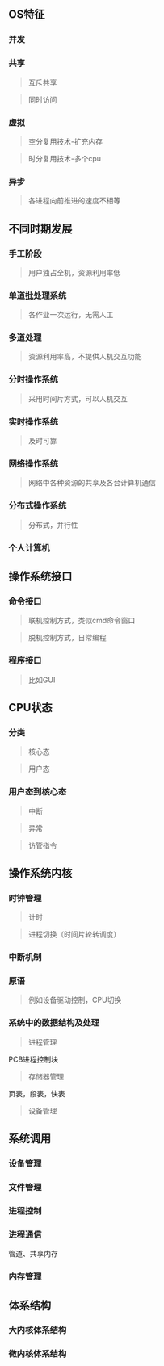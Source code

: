 ## OS特征

### 并发

### 共享

>  互斥共享



> 同时访问

### 虚拟

> 空分复用技术-扩充内存



> 时分复用技术-多个cpu



### 异步

> 各进程向前推进的速度不相等

## 不同时期发展

### 手工阶段

> 用户独占全机，资源利用率低

### 单道批处理系统

> 各作业一次运行，无需人工

### 多道处理

> 资源利用率高，不提供人机交互功能

### 分时操作系统

> 采用时间片方式，可以人机交互

### 实时操作系统

> 及时可靠

### 网络操作系统

> 网络中各种资源的共享及各台计算机通信

### 分布式操作系统

> 分布式，并行性

### 个人计算机

> 

## 操作系统接口

### 命令接口

> 联机控制方式，类似cmd命令窗口



> 脱机控制方式，日常编程

### 程序接口

> 比如GUI

## CPU状态

### 分类

> 核心态



> 用户态



### 用户态到核心态

> 中断

> 异常

> 访管指令



## 操作系统内核

### 时钟管理

> 计时

> 进程切换（时间片轮转调度）

### 中断机制

### 原语

> 例如设备驱动控制，CPU切换

### 系统中的数据结构及处理

> 进程管理

PCB进程控制块

> 存储器管理

页表，段表，快表

> 设备管理

## 系统调用

### 设备管理

### 文件管理

### 进程控制

### 进程通信

管道、共享内存

### 内存管理



## 体系结构

### 大内核体系结构

### 微内核体系结构